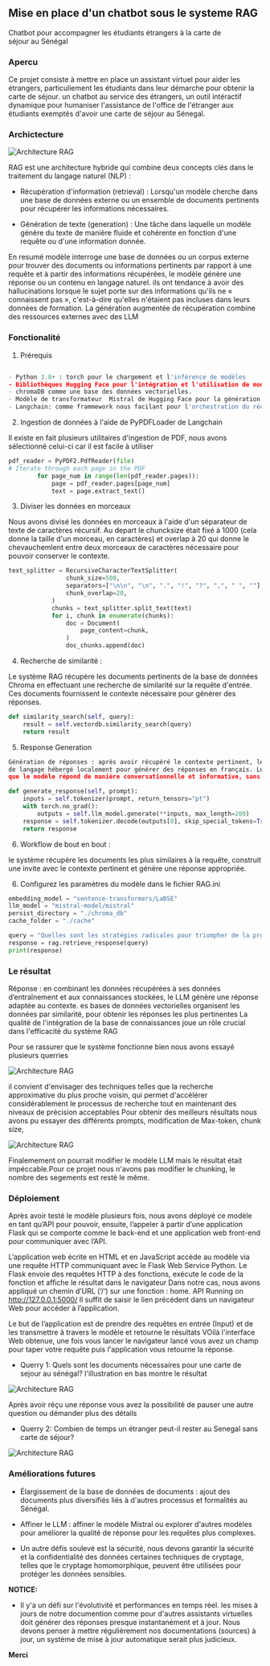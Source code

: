 ## Mise en place d'un chatbot sous le systeme RAG
Chatbot pour accompagner les étudiants étrangers à la carte de séjour au Sénégal


### Apercu
Ce projet consiste à mettre en place un assistant virtuel pour aider les étrangers, particuliement les étudiants dans leur démarche pour obtenir la carte de séjour.
un chatbot au service des étrangers, un outil intéractif dynamique pour humaniser l'assistance de l'office de l'étranger aux étudiants exemptés d'avoir une 
carte de séjour au Sénegal.


### Archictecture

![Architecture RAG](images/rag_architecture.jpg)

RAG est une architecture hybride qui combine deux concepts clés dans le traitement du langage naturel (NLP) :

* Récupération d'information (retrieval) : Lorsqu'un modèle cherche dans une base de données externe ou un 
ensemble de documents pertinents pour récupérer les informations nécessaires. 


* Génération de texte (generation) : Une tâche dans laquelle un modèle génère du texte de manière fluide et
cohérente en fonction d'une requête ou d'une information donnée. 

En resumé modèle interroge une base de données ou un corpus externe pour trouver des documents ou informations 
pertinents par rapport à une requête et à partir des informations récupérées, le modèle génère une réponse ou
un contenu en langage naturel. ils ont tendance à avoir des hallucinations lorsque le sujet porte sur des 
informations qu'ils ne « connaissent pas », c'est-à-dire qu'elles n'étaient pas incluses dans leurs données 
de formation. La génération augmentée de récupération combine des ressources externes avec des LLM


### Fonctionalité

1. Prérequis

```python

- Python 3.8+ : torch pour le chargement et l'inférence de modèles
- Bibliothèques Hugging Face pour l'intégration et l'utilisation de modèles de langage
- chromaDB comme une base des données vectorielles.
- Modèle de transformateur  Mistral de Hugging Face pour la génération des réponses
- Langchain: comme frammework nous facilant pour l'orchestration du récupérateur et du générateur 


```

2. 	Ingestion de données à l'aide de PyPDFLoader de Langchain

Il existe en fait plusieurs utilitaires d'ingestion de PDF, nous avons sélectionné celui-ci car il est 
facile à utiliser

```python
pdf_reader = PyPDF2.PdfReader(file)
# Iterate through each page in the PDF
        for page_num in range(len(pdf_reader.pages)):
            page = pdf_reader.pages[page_num]
            text = page.extract_text()
```

3. Diviser les données en morceaux

Nous avons divisé les données en morceaux à l'aide d'un séparateur de texte de caractères récursif. Au depart le chuncksize
était fixé à 1000 (cela donne la taille d'un morceau, en caractères)  et overlap à 20 qui donne le chevauchemlent entre deux morceaux
de caractères nécessaire pour pouvoir conserver le contexte.

```python
text_splitter = RecursiveCharacterTextSplitter(
                chunk_size=500,
                separators=["\n\n", "\n", ".", "!", "?", ",", " ", ""],
                chunk_overlap=20,
            )
            chunks = text_splitter.split_text(text)
            for i, chunk in enumerate(chunks):
                doc = Document(
                    page_content=chunk,
                )
                doc_chunks.append(doc)
```
4. Recherche de similarité :


Le système RAG récupère les documents pertinents de la base de données Chroma en effectuant une
recherche de similarité sur la requête d'entrée. Ces documents fournissent le contexte nécessaire
pour générer des réponses.

```python
def similarity_search(self, query):
    result = self.vectordb.similarity_search(query)
    return result
```

5. Response Generation

```python
Génération de réponses : après avoir récupéré le contexte pertinent, le système utilise un modèle 
de langage hébergé localement pour générer des réponses en français. Le modèle d'invite garantit 
que le modèle répond de manière conversationnelle et informative, sans mentionner sa nature d'IA.

def generate_response(self, prompt):
    inputs = self.tokenizer(prompt, return_tensors="pt")
    with torch.no_grad():
        outputs = self.llm_model.generate(**inputs, max_length=200)
    response = self.tokenizer.decode(outputs[0], skip_special_tokens=True)
    return response
```

6. Workflow de bout en bout : 

le système récupère les documents les plus similaires à la requête, construit une invite avec 
le contexte pertinent et génère une réponse appropriée.

6. Configurez les paramètres du modèle dans le fichier RAG.ini

```python
embedding_model = "sentence-transformers/LaBSE"
llm_model = "mistral-model/mistral"
persist_directory = "./chroma_db"
cache_folder = "./cache"

```


```python
query = "Quelles sont les stratégies radicales pour triompher de la procrastination ?"
response = rag.retrieve_response(query)
print(response)
```
### Le résultat

Réponse : en combinant les données récupérées à ses données d’entraînement et aux connaissances stockées, 
le LLM génère une réponse adaptée au contexte. es bases de données vectorielles organisent les données par similarité,
pour obtenir les réponses les plus pertinentes
La qualité de l'intégration de la base de connaissances joue un rôle crucial dans l'efficacité du système RAG

Pour se rassurer que le système fonctionne bien nous avons essayé plusieurs querries 

![Architecture RAG](images/Result3.jpg)

il convient d'envisager des techniques telles que la recherche approximative du plus proche voisin, qui permet d'accélérer 
considérablement le processus de recherche tout en maintenant des niveaux de précision acceptables
Pour obtenir des meilleurs résultats nous avons pu essayer des différents prompts, modification de Max-token, chunk size,

![Architecture RAG](images/res2.jpg)

Finalemement on pourrait modifier le modèle LLM mais le résultat était impéccable.Pour ce projet nous n'avons pas
modifier le chunking, le nombre des segements est resté le même.<br>


### Déploiement

Après avoir testé le modèle plusieurs fois, nous avons déployé ce modèle en tant qu’API pour pouvoir, ensuite, l’appeler à partir d’une
application Flask qui se comporte comme le back-end et une application web front-end pour communiquer avec l’API. 

L’application web écrite en HTML et en JavaScript accède au modèle via une requête HTTP communiquant avec le Flask Web Service 
Python. Le Flask envoie des requêtes HTTP à des fonctions, exécute le code de la fonction et affiche le résultat dans le navigateur 
Dans notre cas, nous avons appliqué un chemin d’URL (‘/‘) sur une fonction : home. API Running on http://127.0.0.1:5000/
Il suffit de saisir le lien précédent dans un navigateur Web pour accéder à l’application.


Le but de l’application est de prendre des requêtes en entrée (Input) et de les transmettre à travers le modèle et retourne le résultats
VOilà l'interface Web obtenue, une fois vous lancer le navigateur lancé vous avez un champ pour taper votre requête puis l'application 
vous retourne la réponse.

- Querry 1: Quels sont les documents nécessaires pour une carte de sejour au sénégal? l'illustration en bas montre le résultat

 ![Architecture RAG](images/api-result.jpg)
 
 Après avoir réçu une réponse vous avez la possibilité de pauser une autre question ou démander plus des détails
 
 - Querry 2: Combien de temps un étranger peut-il rester au Senegal sans carte de séjour?
 
 ![Architecture RAG](images/apii-result.jpg)


### Améliorations futures

* Élargissement de la base de données de documents : ajout des documents plus diversifiés liés à 
d'autres processus et formalités au Sénégal. 


* Affiner le LLM : affiner le modèle Mistral ou explorer d'autres modèles pour améliorer la 
qualité de réponse pour les requêtes plus complexes. 

* Un autre défis soulevé est la sécurité, nous devons garantir la sécurité et la confidentialité des données
certaines techniques de cryptage, telles que  le cryptage homomorphique, peuvent être utilisées pour protéger les données sensibles.

**NOTICE:**

- Il y'a un défi sur l'évolutivité et performances en temps réel. les mises à jours de notre documention comme pour d'autres 
assistants virtuelles doit générer des réponses presque instantanément et à jour.
Nous devons penser à mettre régulièrement nos documentations (sources) à jour, un système de mise à jour automatique serait
plus judicieux.


**Merci**







